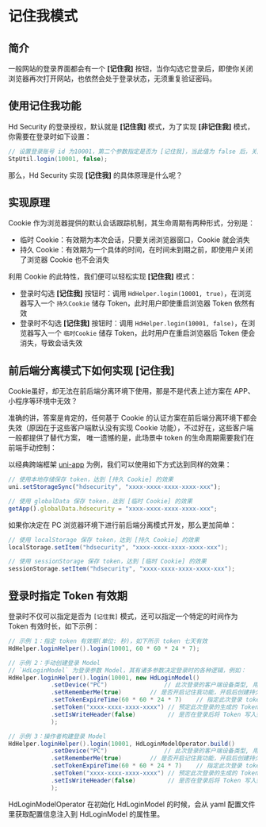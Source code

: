# 记住我模式

## 简介

一般网站的登录界面都会有一个 **[记住我]** 按钮，当你勾选它登录后，即使你关闭浏览器再次打开网站，也依然会处于登录状态，无须重复验证密码。

## 使用记住我功能

Hd Security 的登录授权，默认就是 **[记住我]** 模式，为了实现 **[非记住我]** 模式，你需要在登录时如下设置：

```java
// 设置登录账号 id 为10001，第二个参数指定是否为 [记住我]，当此值为 false 后，关闭浏览器后再次打开需要重新登录
StpUtil.login(10001, false);
```

那么，Hd Security 实现 **[记住我]** 的具体原理是什么呢？

## 实现原理

Cookie 作为浏览器提供的默认会话跟踪机制，其生命周期有两种形式，分别是：

- 临时 Cookie：有效期为本次会话，只要关闭浏览器窗口，Cookie 就会消失
- 持久 Cookie：有效期为一个具体的时间，在时间未到期之前，即使用户关闭了浏览器 Cookie 也不会消失

利用 Cookie 的此特性，我们便可以轻松实现 **[记住我]** 模式：

- 登录时勾选 **[记住我]** 按钮时：调用 `HdHelper.login(10001, true)`，在浏览器写入一个 `持久Cookie` 储存 Token，此时用户即使重启浏览器 Token 依然有效
- 登录时不勾选 **[记住我]** 按钮时：调用 `HdHelper.login(10001, false)`，在浏览器写入一个 `临时Cookie` 储存 Token，此时用户在重启浏览器后 Token 便会消失，导致会话失效

## 前后端分离模式下如何实现 [记住我\]

Cookie虽好，却无法在前后端分离环境下使用，那是不是代表上述方案在 APP、小程序等环境中无效？

准确的讲，答案是肯定的，任何基于 Cookie 的认证方案在前后端分离环境下都会失效（原因在于这些客户端默认没有实现 Cookie 功能），不过好在，这些客户端一般都提供了替代方案， 唯一遗憾的是，此场景中 token 的生命周期需要我们在前端手动控制：

以经典跨端框架 [uni-app](https://uniapp.dcloud.io/) 为例，我们可以使用如下方式达到同样的效果：

```javascript
// 使用本地存储保存 token，达到 [持久 Cookie] 的效果
uni.setStorageSync("hdsecurity", "xxxx-xxxx-xxxx-xxxx-xxx");

// 使用 globalData 保存 token，达到 [临时 Cookie] 的效果
getApp().globalData.hdsecurity = "xxxx-xxxx-xxxx-xxxx-xxx";
```

如果你决定在 PC 浏览器环境下进行前后端分离模式开发，那么更加简单：

```java
// 使用 localStorage 保存 token，达到 [持久 Cookie] 的效果
localStorage.setItem("hdsecurity", "xxxx-xxxx-xxxx-xxxx-xxx");

// 使用 sessionStorage 保存 token，达到 [临时 Cookie] 的效果
sessionStorage.setItem("hdsecurity", "xxxx-xxxx-xxxx-xxxx-xxx");
```

## 登录时指定 Token 有效期

登录时不仅可以指定是否为 `[记住我]` 模式，还可以指定一个特定的时间作为 Token 有效时长，如下示例：

```java
// 示例 1：指定 token 有效期(单位: 秒)，如下所示 token 七天有效
HdHelper.loginHelper().login(10001, 60 * 60 * 24 * 7);

// 示例 2：手动创建登录 Model
// `HdLoginModel` 为登录参数 Model，其有诸多参数决定登录时的各种逻辑，例如：
HdHelper.loginHelper().login(10001, new HdLoginModel()
            .setDevice("PC")                // 此次登录的客户端设备类型, 用于[同端互斥登录]时指定此次登录的设备类型
            .setRememberMe(true)        // 是否开启记住我功能，开启后创建持久 Cookie（临时 Cookie 在浏览器关闭时会自动删除，持久Cookie在重新打开后依然存在）
            .setTokenExpireTime(60 * 60 * 24 * 7)    // 指定此次登录 token 的有效期, 单位:秒 （如未指定，自动取全局配置的 timeout 值）
            .setToken("xxxx-xxxx-xxxx-xxxx") // 预定此次登录的生成的 Token 
            .setIsWriteHeader(false)         // 是否在登录后将 Token 写入到响应头
            );

// 示例 3：操作者构建登录 Model
HdHelper.loginHelper().login(10001, HdLoginModelOperator.build()
            .setDevice("PC")                // 此次登录的客户端设备类型, 用于[同端互斥登录]时指定此次登录的设备类型
            .setRememberMe(true)        // 是否开启记住我功能，开启后创建持久 Cookie（临时 Cookie 在浏览器关闭时会自动删除，持久Cookie在重新打开后依然存在）
            .setTokenExpireTime(60 * 60 * 24 * 7)    // 指定此次登录 token 的有效期, 单位:秒 （如未指定，自动取全局配置的 timeout 值）
            .setToken("xxxx-xxxx-xxxx-xxxx") // 预定此次登录的生成的 Token 
            .setIsWriteHeader(false)         // 是否在登录后将 Token 写入到响应头
            );
```

HdLoginModelOperator 在初始化 HdLoginModel 的时候，会从 yaml 配置文件里获取配置信息注入到 HdLoginModel 的属性里。